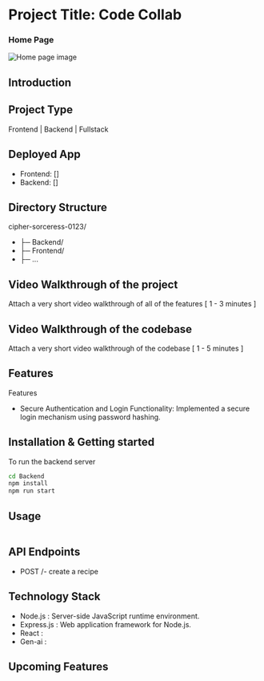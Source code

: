 # Project Title: Code Collab 

### Home Page
<img src="" alt="Home page image"></img>

## Introduction

## Project Type
Frontend | Backend | Fullstack

## Deployed App
- Frontend: []
- Backend: []


## Directory Structure
cipher-sorceress-0123/
 - ├─ Backend/
 - ├─ Frontend/
 - ├─ ...

## Video Walkthrough of the project
Attach a very short video walkthrough of all of the features [ 1 - 3 minutes ]

## Video Walkthrough of the codebase
Attach a very short video walkthrough of the codebase [ 1 - 5 minutes ]

## Features
Features
-  Secure Authentication and Login Functionality: Implemented a secure login mechanism using password hashing.



## Installation & Getting started
To run the backend server 

```bash
cd Backend
npm install 
npm run start
```


## Usage

```bash

```


## API Endpoints

- POST /- create a recipe


## Technology Stack
- Node.js    : Server-side JavaScript runtime environment.
- Express.js : Web application framework for Node.js.
- React      :
- Gen-ai     : 

## Upcoming Features 


